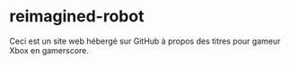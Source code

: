 # reimagined-robot
Ceci est un site web hébergé sur GitHub à propos des titres pour gameur Xbox en gamerscore.
